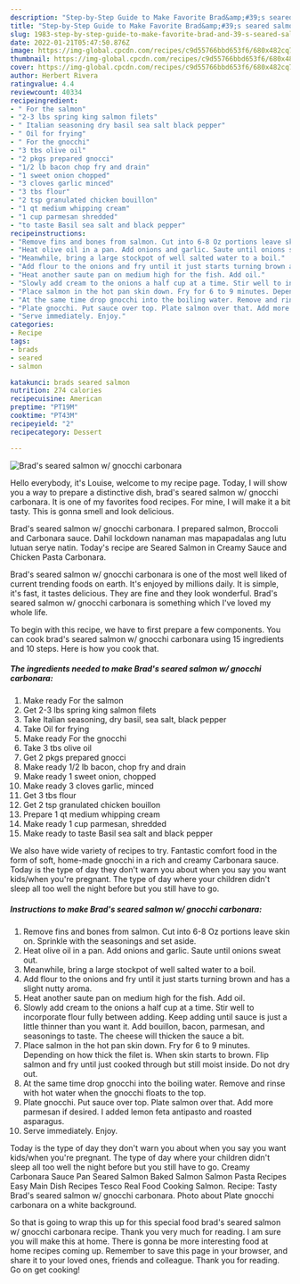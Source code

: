 ```yaml
---
description: "Step-by-Step Guide to Make Favorite Brad&amp;#39;s seared salmon w/ gnocchi carbonara"
title: "Step-by-Step Guide to Make Favorite Brad&amp;#39;s seared salmon w/ gnocchi carbonara"
slug: 1983-step-by-step-guide-to-make-favorite-brad-and-39-s-seared-salmon-w-gnocchi-carbonara
date: 2022-01-21T05:47:50.876Z
image: https://img-global.cpcdn.com/recipes/c9d55766bbd653f6/680x482cq70/brads-seared-salmon-w-gnocchi-carbonara-recipe-main-photo.jpg
thumbnail: https://img-global.cpcdn.com/recipes/c9d55766bbd653f6/680x482cq70/brads-seared-salmon-w-gnocchi-carbonara-recipe-main-photo.jpg
cover: https://img-global.cpcdn.com/recipes/c9d55766bbd653f6/680x482cq70/brads-seared-salmon-w-gnocchi-carbonara-recipe-main-photo.jpg
author: Herbert Rivera
ratingvalue: 4.4
reviewcount: 40334
recipeingredient:
- " For the salmon"
- "2-3 lbs spring king salmon filets"
- " Italian seasoning dry basil sea salt black pepper"
- " Oil for frying"
- " For the gnocchi"
- "3 tbs olive oil"
- "2 pkgs prepared gnocci"
- "1/2 lb bacon chop fry and drain"
- "1 sweet onion chopped"
- "3 cloves garlic minced"
- "3 tbs flour"
- "2 tsp granulated chicken bouillon"
- "1 qt medium whipping cream"
- "1 cup parmesan shredded"
- "to taste Basil sea salt and black pepper"
recipeinstructions:
- "Remove fins and bones from salmon. Cut into 6-8 Oz portions leave skin on. Sprinkle with the seasonings and set aside."
- "Heat olive oil in a pan. Add onions and garlic. Saute until onions sweat out."
- "Meanwhile, bring a large stockpot of well salted water to a boil."
- "Add flour to the onions and fry until it just starts turning brown and has a slight nutty aroma."
- "Heat another saute pan on medium high for the fish. Add oil."
- "Slowly add cream to the onions a half cup at a time. Stir well to incorporate flour fully between adding. Keep adding until sauce is just a little thinner than you want it. Add bouillon, bacon, parmesan, and seasonings to taste. The cheese will thicken the sauce a bit."
- "Place salmon in the hot pan skin down. Fry for 6 to 9 minutes. Depending on how thick the filet is. When skin starts to brown. Flip salmon and fry until just cooked through but still moist inside. Do not dry out."
- "At the same time drop gnocchi into the boiling water. Remove and rinse with hot water when the gnocchi floats to the top."
- "Plate gnocchi. Put sauce over top. Plate salmon over that. Add more parmesan if desired. I added lemon feta antipasto and roasted asparagus."
- "Serve immediately. Enjoy."
categories:
- Recipe
tags:
- brads
- seared
- salmon

katakunci: brads seared salmon 
nutrition: 274 calories
recipecuisine: American
preptime: "PT19M"
cooktime: "PT43M"
recipeyield: "2"
recipecategory: Dessert

---
```



![Brad&#39;s seared salmon w/ gnocchi carbonara](https://img-global.cpcdn.com/recipes/c9d55766bbd653f6/680x482cq70/brads-seared-salmon-w-gnocchi-carbonara-recipe-main-photo.jpg)

Hello everybody, it's Louise, welcome to my recipe page. Today, I will show you a way to prepare a distinctive dish, brad&#39;s seared salmon w/ gnocchi carbonara. It is one of my favorites food recipes. For mine, I will make it a bit tasty. This is gonna smell and look delicious.

Brad&#39;s seared salmon w/ gnocchi carbonara. I prepared salmon, Broccoli and Carbonara sauce. Dahil lockdown nanaman mas mapapadalas ang lutu lutuan serye natin. Today&#39;s recipe are Seared Salmon in Creamy Sauce and Chicken Pasta Carbonara.

Brad&#39;s seared salmon w/ gnocchi carbonara is one of the most well liked of current trending foods on earth. It's enjoyed by millions daily. It is simple, it's fast, it tastes delicious. They are fine and they look wonderful. Brad&#39;s seared salmon w/ gnocchi carbonara is something which I've loved my whole life.


To begin with this recipe, we have to first prepare a few components. You can cook brad&#39;s seared salmon w/ gnocchi carbonara using 15 ingredients and 10 steps. Here is how you cook that.

<!--inarticleads1-->

##### The ingredients needed to make Brad&#39;s seared salmon w/ gnocchi carbonara:

1. Make ready  For the salmon
1. Get 2-3 lbs spring king salmon filets
1. Take  Italian seasoning, dry basil, sea salt, black pepper
1. Take  Oil for frying
1. Make ready  For the gnocchi
1. Take 3 tbs olive oil
1. Get 2 pkgs prepared gnocci
1. Make ready 1/2 lb bacon, chop fry and drain
1. Make ready 1 sweet onion, chopped
1. Make ready 3 cloves garlic, minced
1. Get 3 tbs flour
1. Get 2 tsp granulated chicken bouillon
1. Prepare 1 qt medium whipping cream
1. Make ready 1 cup parmesan, shredded
1. Make ready to taste Basil sea salt and black pepper


We also have wide variety of recipes to try. Fantastic comfort food in the form of soft, home-made gnocchi in a rich and creamy Carbonara sauce. Today is the type of day they don&#39;t warn you about when you say you want kids/when you&#39;re pregnant. The type of day where your children didn&#39;t sleep all too well the night before but you still have to go. 

<!--inarticleads2-->

##### Instructions to make Brad&#39;s seared salmon w/ gnocchi carbonara:

1. Remove fins and bones from salmon. Cut into 6-8 Oz portions leave skin on. Sprinkle with the seasonings and set aside.
1. Heat olive oil in a pan. Add onions and garlic. Saute until onions sweat out.
1. Meanwhile, bring a large stockpot of well salted water to a boil.
1. Add flour to the onions and fry until it just starts turning brown and has a slight nutty aroma.
1. Heat another saute pan on medium high for the fish. Add oil.
1. Slowly add cream to the onions a half cup at a time. Stir well to incorporate flour fully between adding. Keep adding until sauce is just a little thinner than you want it. Add bouillon, bacon, parmesan, and seasonings to taste. The cheese will thicken the sauce a bit.
1. Place salmon in the hot pan skin down. Fry for 6 to 9 minutes. Depending on how thick the filet is. When skin starts to brown. Flip salmon and fry until just cooked through but still moist inside. Do not dry out.
1. At the same time drop gnocchi into the boiling water. Remove and rinse with hot water when the gnocchi floats to the top.
1. Plate gnocchi. Put sauce over top. Plate salmon over that. Add more parmesan if desired. I added lemon feta antipasto and roasted asparagus.
1. Serve immediately. Enjoy.


Today is the type of day they don&#39;t warn you about when you say you want kids/when you&#39;re pregnant. The type of day where your children didn&#39;t sleep all too well the night before but you still have to go. Creamy Carbonara Sauce Pan Seared Salmon Baked Salmon Salmon Pasta Recipes Easy Main Dish Recipes Tesco Real Food Cooking Salmon. Recipe: Tasty Brad&#39;s seared salmon w/ gnocchi carbonara. Photo about Plate gnocchi carbonara on a white background. 

So that is going to wrap this up for this special food brad&#39;s seared salmon w/ gnocchi carbonara recipe. Thank you very much for reading. I am sure you will make this at home. There is gonna be more interesting food at home recipes coming up. Remember to save this page in your browser, and share it to your loved ones, friends and colleague. Thank you for reading. Go on get cooking!
